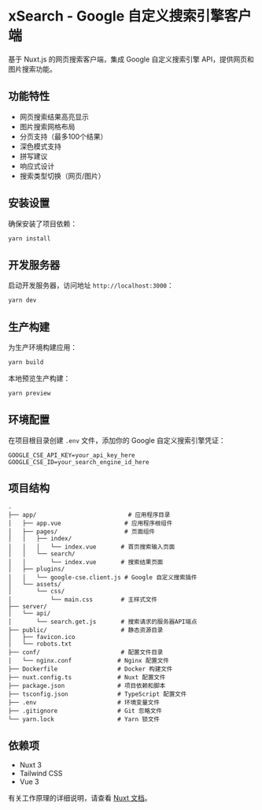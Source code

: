 # xSearch - Google 自定义搜索引擎客户端

基于 Nuxt.js 的网页搜索客户端，集成 Google 自定义搜索引擎 API，提供网页和图片搜索功能。

## 功能特性

- 网页搜索结果高亮显示
- 图片搜索网格布局
- 分页支持（最多100个结果）
- 深色模式支持
- 拼写建议
- 响应式设计
- 搜索类型切换（网页/图片）

## 安装设置

确保安装了项目依赖：

```bash
yarn install
```

## 开发服务器

启动开发服务器，访问地址 `http://localhost:3000`：

```bash
yarn dev
```

## 生产构建

为生产环境构建应用：

```bash
yarn build
```

本地预览生产构建：

```bash
yarn preview
```

## 环境配置

在项目根目录创建 `.env` 文件，添加你的 Google 自定义搜索引擎凭证：

```
GOOGLE_CSE_API_KEY=your_api_key_here
GOOGLE_CSE_ID=your_search_engine_id_here
```

## 项目结构

```
.
├── app/                          # 应用程序目录
│   ├── app.vue                  # 应用程序根组件
│   ├── pages/                   # 页面组件
│   │   ├── index/
│   │   │   └── index.vue       # 首页搜索输入页面
│   │   └── search/
│   │       └── index.vue       # 搜索结果页面
│   ├── plugins/                
│   │   └── google-cse.client.js # Google 自定义搜索插件
│   └── assets/                 
│       └── css/
│           └── main.css        # 主样式文件
├── server/                     
│   └── api/
│       └── search.get.js       # 搜索请求的服务器API端点
├── public/                     # 静态资源目录
│   ├── favicon.ico
│   └── robots.txt
├── conf/                       # 配置文件目录
│   └── nginx.conf             # Nginx 配置文件
├── Dockerfile                 # Docker 构建文件
├── nuxt.config.ts             # Nuxt 配置文件
├── package.json               # 项目依赖和脚本
├── tsconfig.json              # TypeScript 配置文件
├── .env                       # 环境变量文件
├── .gitignore                 # Git 忽略文件
└── yarn.lock                  # Yarn 锁文件
```

## 依赖项

- Nuxt 3
- Tailwind CSS
- Vue 3

有关工作原理的详细说明，请查看 [Nuxt 文档](https://nuxt.com/docs/getting-started/introduction)。

